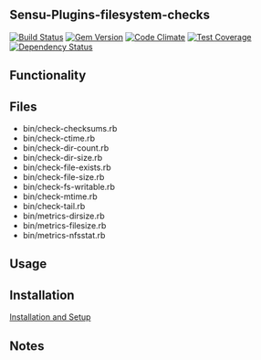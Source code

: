 ## Sensu-Plugins-filesystem-checks

[ ![Build Status](https://travis-ci.org/sensu-plugins/sensu-plugins-filesystem-checks.svg?branch=master)](https://travis-ci.org/sensu-plugins/sensu-plugins-filesystem-checks)
[![Gem Version](https://badge.fury.io/rb/sensu-plugins-filesystem-checks.svg)](http://badge.fury.io/rb/sensu-plugins-filesystem-checks)
[![Code Climate](https://codeclimate.com/github/sensu-plugins/sensu-plugins-filesystem-checks/badges/gpa.svg)](https://codeclimate.com/github/sensu-plugins/sensu-plugins-filesystem-checks)
[![Test Coverage](https://codeclimate.com/github/sensu-plugins/sensu-plugins-filesystem-checks/badges/coverage.svg)](https://codeclimate.com/github/sensu-plugins/sensu-plugins-filesystem-checks)
[![Dependency Status](https://gemnasium.com/sensu-plugins/sensu-plugins-filesystem-checks.svg)](https://gemnasium.com/sensu-plugins/sensu-plugins-filesystem-checks)

## Functionality

## Files
 * bin/check-checksums.rb
 * bin/check-ctime.rb
 * bin/check-dir-count.rb
 * bin/check-dir-size.rb
 * bin/check-file-exists.rb
 * bin/check-file-size.rb
 * bin/check-fs-writable.rb
 * bin/check-mtime.rb
 * bin/check-tail.rb
 * bin/metrics-dirsize.rb
 * bin/metrics-filesize.rb
 * bin/metrics-nfsstat.rb

## Usage

## Installation

[Installation and Setup](http://sensu-plugins.io/docs/installation_instructions.html)

## Notes

